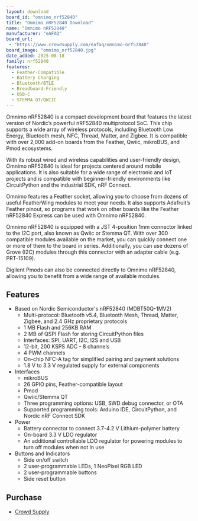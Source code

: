 ```yaml
---
layout: download
board_id: "omnimo_nrf52840"
title: "Omnimo nRF52840 Download"
name: "Omnimo nRF52840"
manufacturer: "eAFAQ"
board_url:
 - "https://www.crowdsupply.com/eafaq/omnimo-nrf52840"
board_image: "omnimo_nrf52840.jpg"
date_added: 2025-08-18
family: nrf52840
features:
  - Feather-Compatible
  - Battery Charging
  - Bluetooth/BTLE
  - Breadboard-Friendly
  - USB-C
  - STEMMA QT/QWIIC
---
```


Omnimo nRF52840 is a compact development board that features the latest version of Nordic’s powerful nRF52840 multiprotocol SoC. This chip supports a wide array of wireless protocols, including Bluetooth Low Energy, Bluetooth mesh, NFC, Thread, Matter, and Zigbee. It is compatible with over 2,000 add-on boards from the Feather, Qwiic, mikroBUS, and Pmod ecosystems.

With its robust wired and wireless capabilities and user-friendly design, Omnimo nRF52840 is ideal for projects centered around mobile applications. It is also suitable for a wide range of electronic and IoT projects and is compatible with beginner-friendly environments like CircuitPython and the industrial SDK, nRF Connect.

Omnimo features a Feather socket, allowing you to choose from dozens of useful FeatherWing modules to meet your needs. It also supports Adafruit’s Feather pinout, so programs that work on other boards like the Feather nRF52840 Express can be used with Omnimo nRF52840.

Omnimo nRF52840 is equipped with a JST 4-position 1mm connector linked to the I2C port, also known as Qwiic or Stemma QT. With over 300 compatible modules available on the market, you can quickly connect one or more of them to the board in series. Additionally, you can use dozens of Grove (I2C) modules through this connector with an adapter cable (e.g. PRT-15109).

Digilent Pmods can also be connected directly to Omnimo nRF52840, allowing you to benefit from a wide range of available modules.

## Features

* Based on Nordic Semiconductor's nRF52840 (MDBT50Q-1MV2)
  * Multi-protocol: Bluetooth v5.4, Bluetooth Mesh, Thread, Matter, Zigbee, and 2.4 GHz proprietary protocols
  * 1 MB Flash and 256KB RAM
  * 2 MB of QSPI Flash for storing CircuitPython files
  * Interfaces: SPI, UART, I2C, I2S and USB
  * 12-bit, 200 KSPS ADC - 8 channels
  * 4 PWM channels
  * On-chip NFC-A tag for simplified pairing and payment solutions
  * 1.8 V to 3.3 V regulated supply for external components
* Interfaces
  * mikroBUS
  * 26 GPIO pins, Feather-compatible layout
  * Pmod
  * Qwiic/Stemma QT
  * Three programming options: USB, SWD debug connector, or OTA
  * Supported programming tools: Arduino IDE, CircuitPython, and Nordic nRF Connect SDK
* Power
  * Battery connector to connect 3.7-4.2 V Lithium-polymer battery
  * On-board 3.3 V LDO regulator
  * An additional controllable LDO regulator for powering modules to turn off modules when not in use
* Buttons and Indicators
  * Side on/off switch
  * 2 user-programmable LEDs, 1 NeoPixel RGB LED
  * 2 user-programmable buttons
  * Side reset button

## Purchase
* [Crowd Supply](https://www.crowdsupply.com/eafaq/omnimo-nrf52840)
